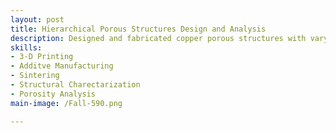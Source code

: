 ```yaml
---
layout: post
title: Hierarchical Porous Structures Design and Analysis
description: Designed and fabricated copper porous structures with varying channel diameters. Conducted Microscopic Study using an Electronic Microscope to measure shrinkage percentages across green, pre-sintered, and sintered stages. Performed structure analysis of non-uniform porous copper structures using DragonFly software, extracting descriptors such as pore size, V/SA ratio, and volume. Validated software results through manual calculations and MATLAB, integrating experimental and computational methods for comprehensive structural characterization.
skills: 
- 3-D Printing
- Additve Manufacturing
- Sintering
- Structural Charectarization
- Porosity Analysis
main-image: /Fall-590.png

---
```

